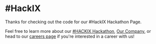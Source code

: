 # \#HackIX

Thanks for checking out the code for our #HackIX Hackathon Page.

Feel free to learn more about our <a href="http://www.indexexchange.github.io/hackathon">#HACKIX Hackathon</a>, <a href="http://www.indexexchange.com">Our Company</a>, or head to our <a href="http://www.indexexchange.com/careers">careers page</a> if you're interested in a career with us!
